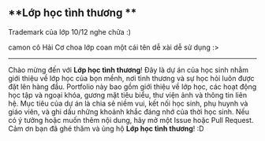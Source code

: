 **Lớp học tình thương
**
-------------------------------------------------------


Trademark của lớp 10/12 nghe chửa :)

camon cô Hải Cơ choa lớp coan một cái tên dễ xài dễ sử dụng :>


-------------------------------------------------------

Chào mừng đến với **Lớp học tình thương**! Đây là dự án của học sinh nhằm giới thiệu về lớp học của bọn mềnh, nơi tình thương và sự học hỏi luôn được đặt lên hàng đầu. Portfolio này bao gồm giới thiệu về lớp học, các hoạt động học tập và ngoại khóa, gương mặt tiêu biểu, thư viện ảnh và thông tin liên hệ. Mục tiêu của dự án là chia sẻ niềm vui, kết nối học sinh, phụ huynh và giáo viên, và ghi dấu những khoảnh khắc đáng nhớ của thời học sinh. Nếu có ý tưởng hoặc muốn thêm nội dung, hãy mở một Issue hoặc Pull Request. Cảm ơn bạn đã ghé thăm và ủng hộ **Lớp học tình thương**! :D
